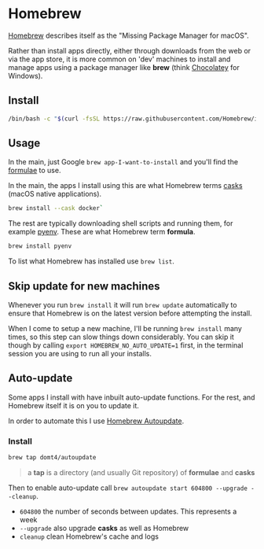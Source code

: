 # Homebrew

[Homebrew](https://brew.sh/) describes itself as the "Missing Package Manager for macOS".

Rather than install apps directly, either through downloads from the web or via the app store, it is more common on 'dev' machines to install and manage apps using a package manager like **brew** (think [Chocolatey](https://chocolatey.org/) for Windows).

## Install

```bash
/bin/bash -c "$(curl -fsSL https://raw.githubusercontent.com/Homebrew/install/HEAD/install.sh)"
```

## Usage

In the main, just Google `brew app-I-want-to-install` and you'll find the [formulae](https://formulae.brew.sh/) to use.

In the main, the apps I install using this are what Homebrew terms [casks](https://docs.brew.sh/Manpage#terminology) (macOS native applications).

```bash
brew install --cask docker`
```

The rest are typically downloading shell scripts and running them, for example [pyenv](/pyenv.md). These are what Homebrew term **formula**.

```bash
brew install pyenv
```

To list what Homebrew has installed use `brew list`.

## Skip update for new machines

Whenever you run `brew install` it will run `brew update` automatically to ensure that Homebrew is on the latest version before attempting the install.

When I come to setup a new machine, I'll be running `brew install` many times, so this step can slow things down considerably. You can skip it though by calling `export HOMEBREW_NO_AUTO_UPDATE=1` first, in the terminal session you are using to run all your installs.

## Auto-update

Some apps I install with have inbuilt auto-update functions. For the rest, and Homebrew itself it is on you to update it.

In order to automate this I use [Homebrew Autoupdate](https://github.com/DomT4/homebrew-autoupdate).

### Install

```bash
brew tap domt4/autoupdate
```

> a **tap** is a directory (and usually Git repository) of **formulae** and **casks**

Then to enable auto-update call `brew autoupdate start 604800 --upgrade --cleanup`.

- `604800` the number of seconds between updates. This represents a week
- `--upgrade` also upgrade **casks** as well as Homebrew
- `cleanup` clean Homebrew's cache and logs
